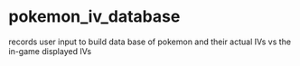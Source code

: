 # pokemon_iv_database
records user input to build data base of pokemon and their actual IVs vs the in-game displayed IVs
